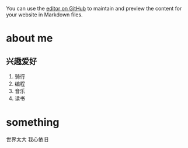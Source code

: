 You can use the [editor on GitHub](https://github.com/the-gc/the-gc.github.io/edit/master/README.md) to maintain and preview the content for your website in Markdown files.

# about me
## 兴趣爱好
1. 骑行
2. 编程
2. 音乐
3. 读书

# something
世界太大 我心依旧
